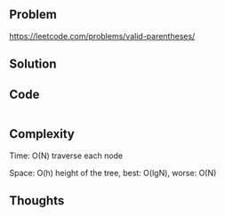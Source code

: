 ## Problem
https://leetcode.com/problems/valid-parentheses/

## Solution


## Code
```java

```

## Complexity
Time: O(N) traverse each node

Space: O(h) height of the tree, best: O(lgN), worse: O(N)

## Thoughts

